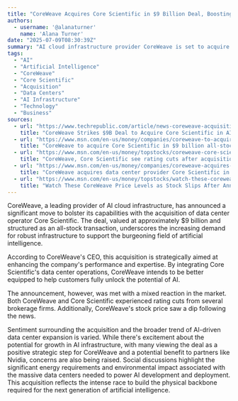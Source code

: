```yaml
---
title: "CoreWeave Acquires Core Scientific in $9 Billion Deal, Boosting AI Infrastructure"
authors:
  - username: '@alanaturner'
    name: 'Alana Turner'
date: "2025-07-09T08:30:39Z"
summary: "AI cloud infrastructure provider CoreWeave is set to acquire data center operator Core Scientific for approximately $9 billion in an all-stock deal, signaling a major push to expand its AI capabilities."
tags:
  - "AI"
  - "Artificial Intelligence"
  - "CoreWeave"
  - "Core Scientific"
  - "Acquisition"
  - "Data Centers"
  - "AI Infrastructure"
  - "Technology"
  - "Business"
sources:
  - url: "https://www.techrepublic.com/article/news-coreweave-acquisition-core-scientific-ai/"
    title: "CoreWeave Strikes $9B Deal to Acquire Core Scientific in AI Infrastructure Push"
  - url: "https://www.msn.com/en-us/money/companies/coreweave-to-acquire-core-scientific-in-9-billion-all-stock-deal/ar-AA1I8zQ6"
    title: "CoreWeave to acquire Core Scientific in $9 billion all-stock deal"
  - url: "https://www.msn.com/en-us/money/topstocks/coreweave-core-scientific-see-rating-cuts-after-acquisition-announcement/ar-AA1IbKto"
    title: "CoreWeave, Core Scientific see rating cuts after acquisition announcement"
  - url: "https://www.msn.com/en-us/money/companies/coreweave-acquires-data-center-provider-core-scientific-in-9b-stock-deal/ar-AA1I8GTO"
    title: "CoreWeave acquires data center provider Core Scientific in $9B stock deal"
  - url: "https://www.msn.com/en-us/money/topstocks/watch-these-coreweave-price-levels-as-stock-slips-after-announcing-9b-acquisition/ar-AA1IcnfW"
    title: "Watch These CoreWeave Price Levels as Stock Slips After Announcing $9B Acquisition"
---
```


CoreWeave, a leading provider of AI cloud infrastructure, has announced a significant move to bolster its capabilities with the acquisition of data center operator Core Scientific. The deal, valued at approximately $9 billion and structured as an all-stock transaction, underscores the increasing demand for robust infrastructure to support the burgeoning field of artificial intelligence.

According to CoreWeave's CEO, this acquisition is strategically aimed at enhancing the company's performance and expertise. By integrating Core Scientific's data center operations, CoreWeave intends to be better equipped to help customers fully unlock the potential of AI.

The announcement, however, was met with a mixed reaction in the market. Both CoreWeave and Core Scientific experienced rating cuts from several brokerage firms. Additionally, CoreWeave's stock price saw a dip following the news.

Sentiment surrounding the acquisition and the broader trend of AI-driven data center expansion is varied. While there's excitement about the potential for growth in AI infrastructure, with many viewing the deal as a positive strategic step for CoreWeave and a potential benefit to partners like Nvidia, concerns are also being raised. Social discussions highlight the significant energy requirements and environmental impact associated with the massive data centers needed to power AI development and deployment. This acquisition reflects the intense race to build the physical backbone required for the next generation of artificial intelligence.
